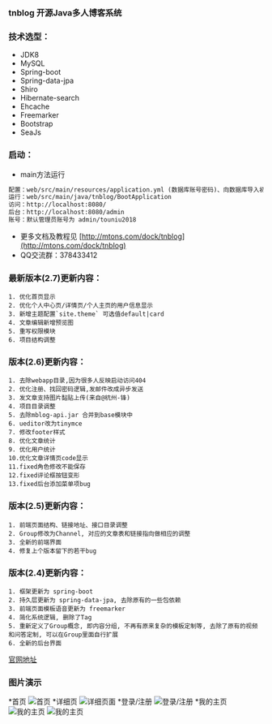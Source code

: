 ### tnblog 开源Java多人博客系统

### 技术选型：

* JDK8
* MySQL
* Spring-boot
* Spring-data-jpa
* Shiro
* Hibernate-search
* Ehcache
* Freemarker
* Bootstrap
* SeaJs

### 启动：
 - main方法运行
 ```xml
 配置：web/src/main/resources/application.yml (数据库账号密码)、向数据库导入初始数据 sql/db_tnblog.sql
 运行：web/src/main/java/tnblog/BootApplication
 访问：http://localhost:8080/
 后台：http://localhost:8080/admin
 账号：默认管理员账号为 admin/touniu2018
```

- 更多文档及教程见 [http://mtons.com/dock/tnblog](http://mtons.com/dock/tnblog)
- QQ交流群：378433412

### 最新版本(2.7)更新内容：
    1. 优化首页显示
    2. 优化个人中心页/详情页/个人主页的用户信息显示
    3. 新增主题配置`site.theme` 可选值default|card
    4. 文章编辑新增预览图
    5. 重写权限模块
    6. 项目结构调整
    
### 版本(2.6)更新内容：
    1. 去除webapp目录,因为很多人反映启动访问404
    2. 优化注册、找回密码逻辑,发邮件改成异步发送
    3. 发文章支持图片黏贴上传(来自@杭州-锋)
    4. 项目目录调整
    5. 去除mblog-api.jar 合并到base模块中
    6. ueditor改为tinymce
    7. 修改footer样式
    8. 优化文章统计
    9. 优化用户统计
    10.优化文章详情页code显示
    11.fixed角色修改不能保存
    12.fixed评论框按钮变形
    13.fixed后台添加菜单项bug
    
### 版本(2.5)更新内容：
    1. 前端页面结构、链接地址、接口目录调整
    2. Group修改为Channel, 对应的文章表和链接指向做相应的调整
    3. 全新的前端界面
    4. 修复上个版本留下的若干bug
    
### 版本(2.4)更新内容：
    1. 框架更新为 spring-boot
    2. 持久层更新为 spring-data-jpa, 去除原有的一些包依赖
    3. 前端页面模板语音更新为 freemarker
    4. 简化系统逻辑, 删除了Tag
    5. 重新定义了Group概念, 即内容分组, 不再有原来复杂的模板定制等, 去除了原有的视频和问答定制, 可以在Group里面自行扩展
    6. 全新的后台界面


[官网地址](http://www.mtons.com)
    
### 图片演示 
*首页
![首页](https://gitee.com/uploads/images/2018/0129/114306_9b9a3172_330414.jpeg "2018-01-29_112236.jpg")
*详细页
![详细页面](https://gitee.com/uploads/images/2018/0129/114350_1fce3677_330414.jpeg "2018-01-29_112548.jpg")
*登录/注册
![登录/注册](https://gitee.com/uploads/images/2018/0129/115058_15483796_330414.jpeg "2018-01-29_112236.jpg")
*我的主页
![我的主页](https://gitee.com/uploads/images/2018/0129/115331_1330f189_330414.jpeg "2018-01-29_112842.jpg")
![我的主页](https://gitee.com/uploads/images/2018/0129/115357_581d0a7c_330414.jpeg "2018-01-29_113226.jpg")
